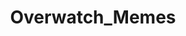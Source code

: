 ---
title: Overwatch_Memes
crosslinks:
- livven
- Overwatch
- OverwatchCirclejerk
- Overwatchmemes
- gaming
- Competitiveoverwatch
- overwatch
- Paladins
- thatHappened
- MemeEconomy
- Overwatch_Porn
- PrequelMemes
- LucioRollouts
- fuckitimpickinghanzo
- gatekeeping
- ThreadKillers
- lifehacks
- FreeKarma4You
- OverwatchUniversity
- OTMemes
---